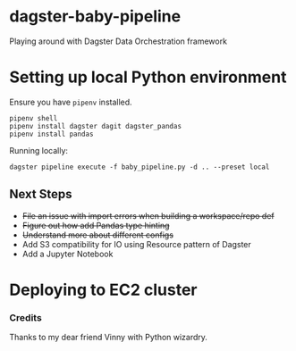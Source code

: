 # dagster-baby-pipeline
Playing around with Dagster Data Orchestration framework

# Setting up local Python environment

Ensure you have `pipenv` installed. 
```
pipenv shell
pipenv install dagster dagit dagster_pandas
pipenv install pandas
```

Running locally:
```
dagster pipeline execute -f baby_pipeline.py -d .. --preset local
```

## Next Steps

- ~~File an issue with import errors when building a workspace/repo def~~
- ~~Figure out how add Pandas type hinting~~
- ~~Understand more about different configs~~
- Add S3 compatibility for IO using Resource pattern of Dagster
- Add a Jupyter Notebook

# Deploying to EC2 cluster

### Credits

Thanks to my dear friend Vinny with Python wizardry.